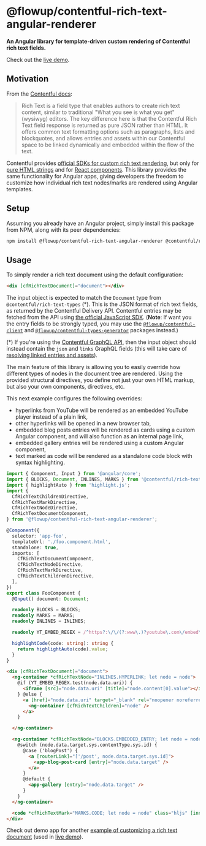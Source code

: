 # @flowup/contentful-rich-text-angular-renderer

**An Angular library for template-driven custom rendering of Contentful rich text fields.**

Check out the [live demo](https://cf-rich-text-ng-demo.web.app/).

## Motivation

From the [Contentful docs](https://www.contentful.com/developers/docs/concepts/rich-text/):

> Rich Text is a field type that enables authors to create rich text content, similar to traditional "What you see is what you get" (wysiwyg) editors. The key difference here is that the Contentful Rich Text field response is returned as pure JSON rather than HTML. It offers common text formatting options such as paragraphs, lists and blockquotes, and allows entries and assets within our Contentful space to be linked dynamically and embedded within the flow of the text.

Contentful provides [official SDKs for custom rich text rendering](https://www.contentful.com/developers/docs/javascript/tutorials/rendering-contentful-rich-text-with-javascript/), but only for [pure HTML strings](https://www.npmjs.com/package/@contentful/rich-text-html-renderer) and for [React components](https://www.npmjs.com/package/@contentful/rich-text-react-renderer). This library provides the same functionality for Angular apps, giving developers the freedom to customize how individual rich text nodes/marks are rendered using Angular templates.

## Setup

Assuming you already have an Angular project, simply install this package from NPM, along with its peer dependencies:

```sh
npm install @flowup/contentful-rich-text-angular-renderer @contentful/rich-text-types fast-deep-equal
```

## Usage

To simply render a rich text document using the default configuration:

```html
<div [cfRichTextDocument]="document"></div>
```

The input object is expected to match the `Document` type from `@contentful/rich-text-types` (\*). This is the JSON format of rich text fields, as returned by the Contentful Delivery API. Contentful entries may be fetched from the API using [the official JavaScript SDK](https://www.npmjs.com/package/contentful). (**Note**: If want you the entry fields to be strongly typed, you may use the [`@flowup/contentful-client`](https://www.npmjs.com/package/@flowup/contentful-client) and [`@flowup/contentful-types-generator`](https://www.npmjs.com/package/@flowup/contentful-types-generator) packages instead.)

(\*) If you're using the [Contentful GraphQL API](https://www.contentful.com/developers/docs/references/graphql/), then the input object should instead contain the `json` and `links` GraphQL fields (this will take care of [resolving linked entries and assets](https://www.contentful.com/developers/docs/concepts/rich-text/#rendering-the-rich-text-response-from-the-graphql-api-with-linked-assets-and-entries-on-the-front-end)).

The main feature of this library is allowing you to easily override how different types of nodes in the document tree are rendered. Using the provided structural directives, you define not just your own HTML markup, but also your own components, directives, etc.

This next example configures the following overrides:

- hyperlinks from YouTube will be rendered as an embedded YouTube player instead of a plain link,
- other hyperlinks will be opened in a new browser tab,
- embedded blog posts entries will be rendered as cards using a custom Angular component, and will also function as an internal page link,
- embedded gallery entries will be rendered using a custom Angular component,
- text marked as code will be rendered as a standalone code block with syntax highlighting.

```ts
import { Component, Input } from '@angular/core';
import { BLOCKS, Document, INLINES, MARKS } from '@contentful/rich-text-types';
import { highlightAuto } from 'highlight.js';
import {
  CfRichTextChildrenDirective,
  CfRichTextMarkDirective,
  CfRichTextNodeDirective,
  CfRichTextDocumentComponent,
} from '@flowup/contentful-rich-text-angular-renderer';

@Component({
  selector: 'app-foo',
  templateUrl: './foo.component.html',
  standalone: true,
  imports: [
    CfRichTextDocumentComponent,
    CfRichTextNodeDirective,
    CfRichTextMarkDirective,
    CfRichTextChildrenDirective,
  ],
})
export class FooComponent {
  @Input() document: Document;

  readonly BLOCKS = BLOCKS;
  readonly MARKS = MARKS;
  readonly INLINES = INLINES;

  readonly YT_EMBED_REGEX = /^https?:\/\/(?:www\.)?youtube\.com\/embed\//;

  highlightCode(code: string): string {
    return highlightAuto(code).value;
  }
}
```

```html
<div [cfRichTextDocument]="document">
  <ng-container *cfRichTextNode="INLINES.HYPERLINK; let node = node">
    @if (YT_EMBED_REGEX.test(node.data.uri)) {
      <iframe [src]="node.data.uri" [title]="node.content[0].value"></iframe>
    } @else {
      <a [href]="node.data.uri" target="_blank" rel="noopener noreferrer">
        <ng-container [cfRichTextChildren]="node" />
      </a>
    }

  </ng-container>

  <ng-container *cfRichTextNode="BLOCKS.EMBEDDED_ENTRY; let node = node">
    @switch (node.data.target.sys.contentType.sys.id) {
      @case ('blogPost') {
        <a [routerLink]="['/post', node.data.target.sys.id]">
          <app-blog-post-card [entry]="node.data.target" />
        </a>
      }
      @default {
        <app-gallery [entry]="node.data.target" />
      }
    }
  </ng-container>

  <code *cfRichTextMark="MARKS.CODE; let node = node" class="hljs" [innerHTML]="highlightCode(node.value)"></code>
</div>
```

Check out demo app for another [example of customizing a rich text document](https://github.com/flowup/contentful-rich-text-angular-renderer/tree/main/apps/demo/src/app/components/custom-rich-text) (used in [live demo](https://cf-rich-text-ng-demo.web.app/)).
